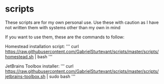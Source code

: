 # scripts
These scripts are for my own personal use. Use these with caution as I have not written them with systems other than my own in mind

If you want to use them, these are the commands to follow:

Homestead installation script:
'''
curl https://raw.githubusercontent.com/GabrielSturtevant/scripts/master/scripts/homestead.sh | bash
'''

JetBrains Toolbox installer:
'''
curl https://raw.githubusercontent.com/GabrielSturtevant/scripts/master/scripts/jetbrains-toolbox.sh | sudo bash
'''

